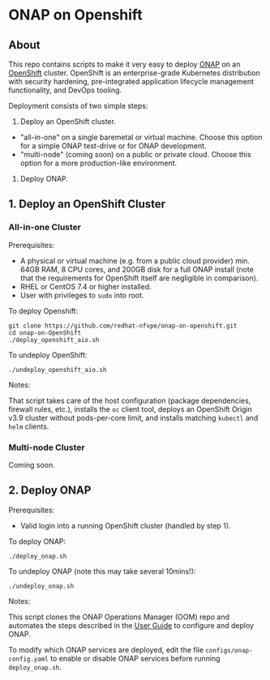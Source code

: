 # ONAP on Openshift
## About
This repo contains scripts to make it very easy to deploy
[ONAP](https://www.onap.org/) on an [OpenShift](https://www.openshift.org/)
cluster. OpenShift is an enterprise-grade Kubernetes distribution with security hardening, pre-integrated
application lifecycle management functionality, and DevOps tooling.

Deployment consists of two simple steps:
1. Deploy an OpenShift cluster.
  * "all-in-one" on a single baremetal or virtual machine. Choose this option for a simple ONAP test-drive or for ONAP development.
  * "multi-node" (coming soon) on a public or private cloud. Choose this option for
  a more production-like environment.
1. Deploy ONAP.

## 1. Deploy an OpenShift Cluster
### All-in-one Cluster
Prerequisites:
* A physical or virtual machine (e.g. from a public cloud provider) min. 64GB RAM, 8 CPU cores, and 200GB disk for a full ONAP install (note that the requirements for OpenShift itself are negligible in comparison).
* RHEL or CentOS 7.4 or higher installed.
* User with privileges to `sudo` into root.

To deploy Openshift:

    git clone https://github.com/redhat-nfvpe/onap-on-openshift.git
    cd onap-on-OpenShift
    ./deploy_openshift_aio.sh

To undeploy OpenShift:

    ./undeploy_openshift_aio.sh

Notes:

That script takes care of the host configuration (package dependencies, firewall rules, etc.), installs the `oc` client tool, deploys an OpenShift Origin v3.9 cluster without pods-per-core limit, and installs matching `kubectl` and `helm` clients.

### Multi-node Cluster
Coming soon.

## 2. Deploy ONAP
Prerequisites:
* Valid login into a running OpenShift cluster (handled by step 1).

To deploy ONAP:

    ./deploy_onap.sh

To undeploy ONAP (note this may take several 10mins!):

    ./undeploy_onap.sh

Notes:

This script clones the ONAP Operations Manager (OOM) repo and automates the steps described in the [User Guide](http://onap.readthedocs.io/en/latest/submodules/oom.git/docs/oom_user_guide.html#user-guide-label) to configure and deploy ONAP.

To modify which ONAP services are deployed, edit the file `configs/onap-config.yaml` to enable or disable ONAP services before running `deploy_onap.sh`.

